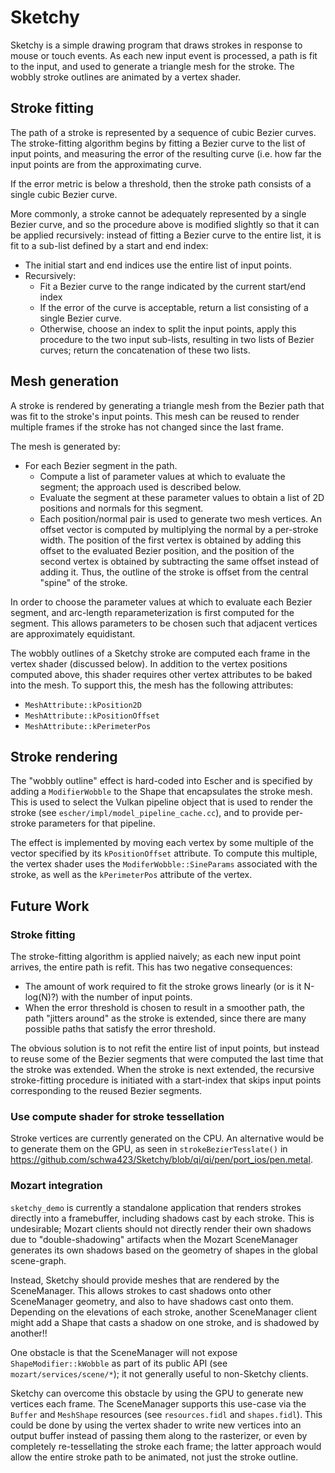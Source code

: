 # Sketchy

Sketchy is a simple drawing program that draws strokes in response to mouse or
touch events.  As each new input event is processed, a path is fit to the input,
and used to generate a triangle mesh for the stroke.  The wobbly stroke outlines
are animated by a vertex shader.

## Stroke fitting

The path of a stroke is represented by a sequence of cubic Bezier curves.  The
stroke-fitting algorithm begins by fitting a Bezier curve to the list of input
points, and measuring the error of the resulting curve (i.e. how far the input
points are from the approximating curve.

If the error metric is below a threshold, then the stroke path consists of a
single cubic Bezier curve.

More commonly, a stroke cannot be adequately represented by a single Bezier
curve, and so the procedure above is modified slightly so that it can be applied
recursively: instead of fitting a Bezier curve to the entire list, it is fit to
a sub-list defined by a start and end index:
* The initial start and end indices use the entire list of input points.
* Recursively:
  * Fit a Bezier curve to the range indicated by the current start/end index
  * If the error of the curve is acceptable, return a list consisting of a single
  Bezier curve.
  * Otherwise, choose an index to split the input points, apply this procedure
  to the two input sub-lists, resulting in two lists of Bezier curves; return
  the concatenation of these two lists.

## Mesh generation

A stroke is rendered by generating a triangle mesh from the Bezier path that was
fit to the stroke's input points.  This mesh can be reused to render multiple
frames if the stroke has not changed since the last frame.

The mesh is generated by:
* For each Bezier segment in the path.
  * Compute a list of parameter values at which to evaluate the segment; the
  approach used is described below.
  * Evaluate the segment at these parameter values to obtain a list of 2D
  positions and normals for this segment.
  * Each position/normal pair is used to generate two mesh vertices. An offset
  vector is computed by multiplying the normal by a per-stroke width.  The
  position of the first vertex is obtained by adding this offset to the
  evaluated Bezier position, and the position of the second vertex is obtained
  by subtracting the same offset instead of adding it.  Thus, the outline of the
  stroke is offset from the central "spine" of the stroke.

In order to choose the parameter values at which to evaluate each Bezier
segment, and arc-length reparameterization is first computed for the segment.
This allows parameters to be chosen such that adjacent vertices are
approximately equidistant.

The wobbly outlines of a Sketchy stroke are computed each frame in the vertex
shader (discussed below).  In addition to the vertex positions computed above,
this shader requires other vertex attributes to be baked into the mesh.  To
support this, the mesh has the following attributes:
* `MeshAttribute::kPosition2D`
* `MeshAttribute::kPositionOffset`
* `MeshAttribute::kPerimeterPos`

## Stroke rendering

The "wobbly outline" effect is hard-coded into Escher and is specified by adding
a `ModifierWobble` to the Shape that encapsulates the stroke mesh.  This is used
to select the Vulkan pipeline object that is used to render the stroke (see
`escher/impl/model_pipeline_cache.cc`), and to provide per-stroke parameters for
that pipeline.

The effect is implemented by moving each vertex by some multiple of the vector
specified by its `kPositionOffset` attribute.  To compute this multiple, the
vertex shader uses the `ModiferWobble::SineParams` associated with the stroke,
as well as the `kPerimeterPos` attribute of the vertex.

## Future Work

### Stroke fitting

The stroke-fitting algorithm is applied naively; as each new input point
arrives, the entire path is refit.  This has two negative consequences:
* The amount of work required to fit the stroke grows linearly
(or is it N-log(N)?) with the number of input points.
* When the error threshold is chosen to result in a smoother path, the path
"jitters around" as the stroke is extended, since there are many possible paths
that satisfy the error threshold.

The obvious solution is to not refit the entire list of input points, but
instead to reuse some of the Bezier segments that were computed the last time
that the stroke was extended.  When the stroke is next extended, the recursive
stroke-fitting procedure is initiated with a start-index that skips input points
corresponding to the reused Bezier segments.

### Use compute shader for stroke tessellation

Stroke vertices are currently generated on the CPU.  An alternative would be to
generate them on the GPU, as seen in `strokeBezierTesslate()` in https://github.com/schwa423/Sketchy/blob/qi/qi/pen/port_ios/pen.metal.

### Mozart integration

`sketchy_demo` is currently a standalone application that renders strokes
directly into a framebuffer, including shadows cast by each stroke.  This is
undesirable; Mozart clients should not directly render their own shadows due to
"double-shadowing" artifacts when the Mozart SceneManager generates its own
shadows based on the geometry of shapes in the global scene-graph.

Instead, Sketchy should provide meshes that are rendered by the SceneManager.
This allows strokes to cast shadows onto other SceneManager geometry, and also
to have shadows cast onto them.  Depending on the elevations of each stroke,
another SceneManager client might add a Shape that casts a shadow on one stroke,
and is shadowed by another!!

One obstacle is that the SceneManager will not expose `ShapeModifier::kWobble`
as part of its public API (see `mozart/services/scene/*`); it not generally
useful to non-Sketchy clients.

Sketchy can overcome this obstacle by using the GPU to generate new vertices
each frame.  The SceneManager supports this use-case via the `Buffer` and
`MeshShape` resources (see `resources.fidl` and `shapes.fidl`).  This could be
done by using the vertex shader to write new vertices into an output buffer
instead of passing them along to the rasterizer, or even by completely
re-tessellating the stroke each frame; the latter approach would allow the
entire stroke path to be animated, not just the stroke outline.
